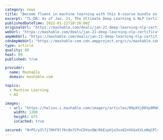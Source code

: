 ```yaml
---
category: news
title: "Become fluent in machine learning with this 6-course bundle on sale"
excerpt: "TL;DR: As of Jan. 21, The Ultimate Deep Learning & NLP Certification Bundle (worth $1,200) is on sale for just $29.99, which is over 97% off. If you want to advance your career or learn a new ..."
publishedDateTime: 2022-01-21T10:26:00Z
originalUrl: "https://mashable.com/deals/jan-21-deep-learning-nlp-certification-bundle"
webUrl: "https://mashable.com/deals/jan-21-deep-learning-nlp-certification-bundle"
ampWebUrl: "https://mashable.com/deals/jan-21-deep-learning-nlp-certification-bundle?amp"
cdnAmpWebUrl: "https://mashable-com.cdn.ampproject.org/c/s/mashable.com/deals/jan-21-deep-learning-nlp-certification-bundle?amp"
type: article
quality: 89
heat: 89
published: true

provider:
  name: Mashable
  domain: mashable.com

topics:
  - Machine Learning
  - AI

images:
  - url: "https://helios-i.mashable.com/imagery/articles/00pXXjD8Vp0RWGxC9bdP2KZ/hero-image.fill.size_1200x675.v1642640117.jpg"
    width: 1200
    height: 675
    isCached: true

secured: "N+P5/y3lfj7HhF9lf6c8o7CPxCDVovQW/0kEspUjo3sx82nVkGxkVLeNqCPlstCdg+jIa7v+176ifycQudJIOEVCp3xi7XpjC9VmYgTAp0EVnKa43ZeconfWFX9j79+FUfSTmUserjalFZWowfr2PNQlu9XQjagzyuD4BUSOXI8pTF7enrzEU32SzwE+CR6fx0CbjX+/5gS+hffbDDUWu36/CoAkrGffEswmLbIkW9Szd0otznRB42Qo3PSFOzpNQMhEBKfRBoryZrndb/uHnFIypcmyn+HdiTqerqTpd0uXmNEXVy3z1JkGSaVtdolEBHWS5XBp58tDAVybty6bi7LVBdH7tBmDm7J1rB2Yx28=;+Hoxdus3O2AsPN0J2Ig8jA=="
---
```


